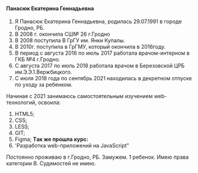 #### Панасюк Екатерина Геннадьевна
1. Я Панасюк Екатерина Геннадьевна, родилась 29.07.1991 в городе Гродно, РБ.
1. В 2008 г. окончила СШ№ 26 г.Гродно 
1. В 2008 поступила В ГрГУ им. Янки Купалы.
1. В 2010г. поступила в ГрГМУ, который окончила в 2016году.  
1. В период с августа 2016 по июль 2017 работала врачом-интерном в ГКБ №4 г.Гродно.
1. С августа 2017 по июль 2018 работала врачом в Березовской ЦРБ им.Э.Э.1.Вержбицкого.
1. С июля 2018 года по сентябрь 2021 находилась в декретном отпуске по уходу за ребенком.

Начиная с 2021 занимаюсь самостоятельным изучением web-технологий,
освоила:
1. HTML5;
1. CSS;
1. LESS;
1. GIT;
1. Figma;
**Tак же  прошла курс:**
1. 'Разработка web-приложений на JavaScript" 


Постоянно проживаю в г.Гродно, РБ. Замужем. 1 ребенок.
Имею права категории В.
Судимостей не имею.


